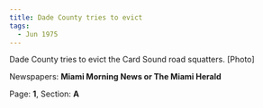 ```yaml
---  
title: Dade County tries to evict  
tags:  
  - Jun 1975  
---  
```

  
Dade County tries to evict the Card Sound road squatters. [Photo]  
  
Newspapers: **Miami Morning News or The Miami Herald**  
  
Page: **1**, Section: **A** 
